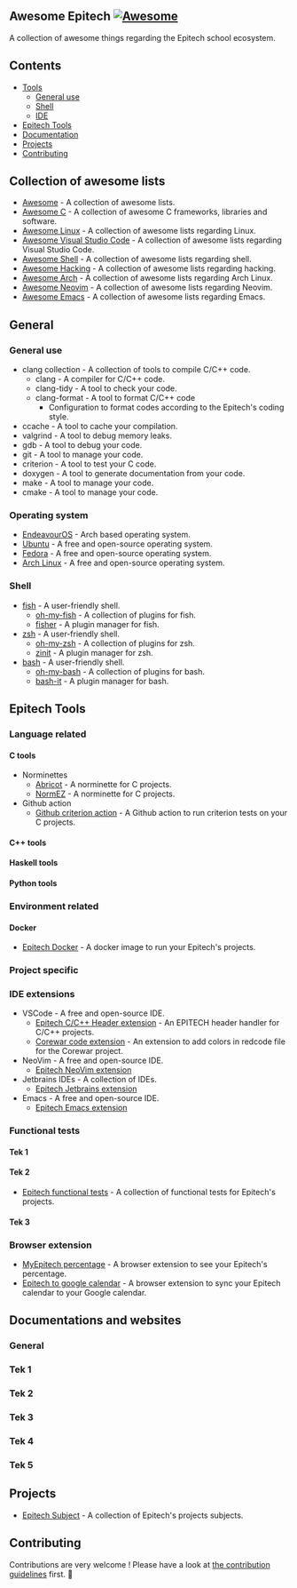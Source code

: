 ## **Awesome Epitech** [![Awesome](https://cdn.rawgit.com/sindresorhus/awesome/d7305f38d29fed78fa85652e3a63e154dd8e8829/media/badge.svg)](https://github.com/sindresorhus/awesome)

A collection of awesome things regarding the Epitech school ecosystem.

## Contents

- [Tools](#General-tools)
    - [General use](#general-use)
    - [Shell](#shell)
    - [IDE](#ide)
- [Epitech Tools]()
- [Documentation](#documentation)
- [Projects](#projects)
- [Contributing](#contributing)

## Collection of awesome lists

- [Awesome](https://github.com/sindresorhus/awesome) - A collection of awesome lists.
- [Awesome C](https://github.com/oz123/awesome-c) - A collection of awesome C frameworks, libraries and software.
- [Awesome Linux](https://github.com/inputsh/awesome-linux#readme) - A collection of awesome lists regarding Linux.
- [Awesome Visual Studio Code](https://github.com/viatsko/awesome-vscode#readme) - A collection of awesome lists regarding Visual Studio Code.
- [Awesome Shell](https://github.com/alebcay/awesome-shell#readme) - A collection of awesome lists regarding shell.
- [Awesome Hacking](https://github.com/Hack-with-Github/Awesome-Hacking) - A collection of awesome lists regarding hacking.
- [Awesome Arch](https://github.com/PandaFoss/Awesome-Arch#readme) - A collection of awesome lists regarding Arch Linux.
- [Awesome Neovim](https://github.com/rockerBOO/awesome-neovim#readme) - A collection of awesome lists regarding Neovim.
- [Awesome Emacs](https://github.com/emacs-tw/awesome-emacs#readme) - A collection of awesome lists regarding Emacs.

## General 

### General use

- clang collection - A collection of tools to compile C/C++ code.
    - clang - A compiler for C/C++ code.
    - clang-tidy - A tool to check your code.
    - clang-format - A tool to format C/C++ code
        - Configuration to format codes according to the Epitech's coding style.
- ccache - A tool to cache your compilation.
- valgrind - A tool to debug memory leaks.
- gdb - A tool to debug your code.
- git - A tool to manage your code.
- criterion - A tool to test your C code.
- doxygen - A tool to generate documentation from your code.
- make - A tool to manage your code.
- cmake - A tool to manage your code.


### Operating system

- [EndeavourOS](https://endeavouros.com/) - Arch based operating system.
- [Ubuntu](https://ubuntu.com/) - A free and open-source operating system.
- [Fedora](https://getfedora.org/) - A free and open-source operating system.
- [Arch Linux](https://archlinux.org/) - A free and open-source operating system.

### Shell

- [fish](https://fishshell.com/) - A user-friendly shell.
    - [oh-my-fish]() - A collection of plugins for fish.
    - [fisher]() - A plugin manager for fish.
- [zsh]() - A user-friendly shell.
    - [oh-my-zsh]() - A collection of plugins for zsh.
    - [zinit]() - A plugin manager for zsh.
- [bash]() - A user-friendly shell.
    - [oh-my-bash]() - A collection of plugins for bash.
    - [bash-it]() - A plugin manager for bash.


## Epitech Tools
### Language related

#### C tools
- Norminettes
    - [Abricot](https://github.com/Just1truc/Abricot-Norminette) - A norminette for C projects.
     - [NormEZ](https://github.com/ronanboiteau/NormEZ) - A norminette for C projects.
- Github action
    - [Github criterion action](https://github.com/MaximePremont/EpitechCriterionActions) - A Github action to run criterion tests on your C projects.

#### C++ tools

#### Haskell tools

#### Python tools


### Environment related

#### Docker

- [Epitech Docker](https://hub.docker.com/r/epitechcontent/epitest-docker) - A docker image to run your Epitech's projects.



### Project specific

### IDE extensions

- VSCode - A free and open-source IDE.
    - [Epitech C/C++ Header extension](https://marketplace.visualstudio.com/items?itemName=nicolaspolomack.epitech-c-cpp-headers) - An EPITECH header handler for C/C++ projects.
    - [Corewar code extension](https://marketplace.visualstudio.com/items?itemName=davphla.corewar-code) - An extension to add colors in redcode file for the Corewar project.
- NeoVim - A free and open-source IDE.
    - [Epitech NeoVim extension]()
- Jetbrains IDEs - A collection of IDEs.
    - [Epitech Jetbrains extension]()
- Emacs - A free and open-source IDE.
    - [Epitech Emacs extension]()
    

### Functional tests
#### Tek 1 
#### Tek 2

- [Epitech functional tests](https://github.com/izimio/myMouli-Epitech-TESTERS ) - A collection of functional tests for Epitech's projects.
#### Tek 3

### Browser extension

- [MyEpitech percentage](https://github.com/alwyn974/MyEpitechExt) - A browser extension to see your Epitech's percentage.
- [Epitech to google calendar](https://github.com/Thezap/Linker_EPITECH_To_GOOGLE_Calendar) - A browser extension to sync your Epitech calendar to your Google calendar.


## Documentations and websites

### General

### Tek 1

### Tek 2

### Tek 3

### Tek 4

### Tek 5



## Projects

- [Epitech Subject](https://github.com/Studio-17/Epitech-Subjects) - A collection of Epitech's projects subjects.



## Contributing

Contributions are very welcome ! Please have a look at [the contribution guidelines](CONTRIBUTING.md) first. :tada: 





